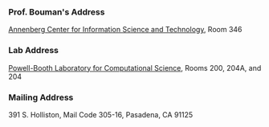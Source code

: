 ### Prof. Bouman's Address
[Annenberg Center for Information Science and Technology](https://www.caltech.edu/map/campus/walter-and-leonore-annenberg-center-for-information-science-and-technology), Room 346

### Lab Address
[Powell-Booth Laboratory for Computational Science](https://www.caltech.edu/map/campus/powell-booth-laboratory-for-computational-science), Rooms 200, 204A, and 204

### Mailing Address
391 S. Holliston,
Mail Code 305-16,
Pasadena, CA 91125
